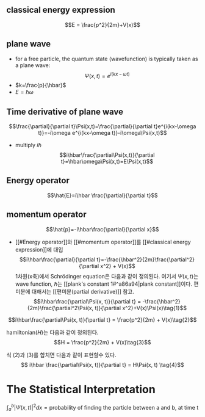 
## classical energy expression
$$E = \frac{p^2}{2m}+V(x)$$
## plane wave
- for a free particle, the quantum state (wavefunction) is typically taken as a plane wave:$$\Psi(x,t)=e^{i(kx-\omega t)}$$
- $k=\frac{p}{\hbar}$
- $E=\hbar\omega$
## Time derivative of plane wave
$$\frac{\partial}{\partial t}\Psi(x,t)=\frac{\partial}{\partial t}e^{i(kx-\omega t)}=-i\omega e^{i(kx-\omega t)}-i\omega\Psi(x,t)$$
- multiply $i\hbar$
$$i\hbar\frac{\partial\Psi(x,t)}{\partial t}=\hbar\omega\Psi(x,t)=E\Psi(x,t)$$
## Energy operator
$$\hat{E}=i\hbar \frac{\partial}{\partial t}$$
## momentum operator
$$\hat{p}=-i\hbar\frac{\partial}{\partial x}$$
- [[#Energy operator]]와 [[#momentum operator]]를 [[#classical energy expression]]에 대입
$$i\hbar\frac{\partial}{\partial t}=-\frac{\hbar^2}{2m}\frac{\partial^2}{\partial x^2} + V(x)$$
1차원(x축)에서 Schrödinger equation은 다음과 같이 정의된다. 여기서 $\Psi(x, t)$는 wave function, $\hbar$는 [[plank's constant 1#^a86a94|plank constant]]이다.
편미분에 대해서는 [[편미분(partial derivative)]] 참고.
$$i\hbar\frac{\partial\Psi(x, t)}{\partial t} = -\frac{\hbar^2}{2m}\frac{\partial^2\Psi(x, t)}{\partial x^2}+V(x)\Psi(x)\tag{1}$$

$$i\hbar\frac{\partial\Psi(x, t)}{\partial t} = \frac{p^2}{2m} + V(x)\tag{2}$$

hamiltonian($H$)는 다음과 같이 정의된다.
$$H = \frac{p^2}{2m} + V(x)\tag{3}$$

식 (2)과 (3)를 합치면 다음과 같이 표현할수 있다.
$$
i\hbar \frac{\partial\Psi(x, t)}{\partial t} = H\Psi(x, t)
\tag{4}$$
# The Statistical Interpretation
$$\int_a^b{\left.|\Psi(x, t)\right|^2dx=\text{probability of finding the particle between a and b, at time t}}$$

